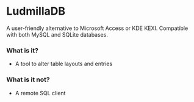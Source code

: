 # LudmillaDB

A user-friendly alternative to Microsoft Access or KDE KEXI. Compatible with both MySQL and SQLite databases.

### What is it?
- A tool to alter table layouts and entries

### What is it not?
- A remote SQL client